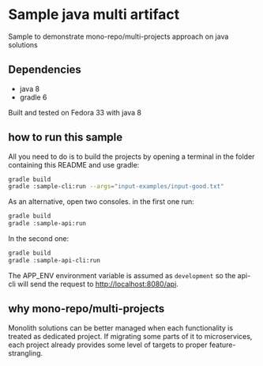 # Sample java multi artifact

Sample to demonstrate mono-repo/multi-projects approach on java solutions

## Dependencies

- java 8
- gradle 6

Built and tested on Fedora 33 with java 8 

## how to run this sample

All you need to do is to build the projects by opening a terminal in the folder
containing this README and use gradle:

```bash
gradle build
gradle :sample-cli:run --args="input-examples/input-good.txt"
``` 

As an alternative, open two consoles. in the first one run:

```bash
gradle build
gradle :sample-api:run
``` 

In the second one:

```bash
gradle build
gradle :sample-api-cli:run
``` 

The APP_ENV environment variable is assumed as `development` so the api-cli will
send the request to <http://localhost:8080/api>.

## why mono-repo/multi-projects

Monolith solutions can be better managed when each functionality is treated as
dedicated project. If migrating some parts of it to microservices, each project
already provides some level of targets to proper feature-strangling.

